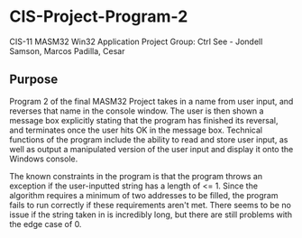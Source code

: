 # CIS-Project-Program-2
CIS-11 MASM32 Win32 Application Project 
Group: Ctrl See - Jondell Samson, Marcos Padilla, Cesar

## Purpose
Program 2 of the final MASM32 Project takes in a name from user input, 
and reverses that name in the console window. The user is then shown a 
message box explicitly stating that the program has finished its reversal,
and terminates once the user hits OK in the message box. Technical functions 
of the program include the ability to read and store user input, as well as
output a manipulated version of the user input and display it onto the Windows
console.

The known constraints in the program is that the program throws an exception 
if the user-inputted string has a length of <= 1. Since the algorithm requires 
a minimum of two addresses to be filled, the program fails to run correctly if 
these requirements aren't met. There seems to be no issue if the string taken in
is incredibly long, but there are still problems with the edge case of 0.


